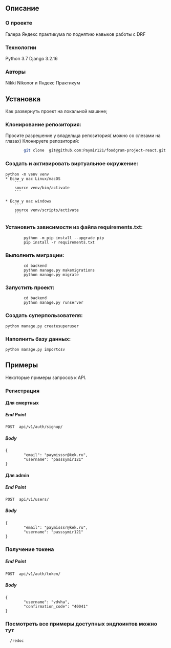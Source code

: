  
## Описание
### О проекте
Галера Яндекс практикума по поднятию навыков работы с DRF

### Технологии
Python 3.7 Django 3.2.16

### Авторы
Nikki Nikonor и Яндекс Практикум

## Установка
Как развернуть проект на локальной машине;

### Клонирование репозитория:
Просите разрешение у владельца репозитория( можно со слезами на глазах)
Клонируете репозиторий:

```bash
        git clone  git@github.com:Paymir121/foodgram-project-react.git
``` 

### Cоздать и активировать виртуальное окружение:
```
python -m venv venv
* Если у вас Linux/macOS
    ```
    source venv/bin/activate
    ```

* Если у вас windows
    ```
    source venv/scripts/activate
    ```
```

### Установить зависимости из файла requirements.txt:
```
        python -m pip install --upgrade pip
        pip install -r requirements.txt
```

### Выполнить миграции:
```
        cd backend
        python manage.py makemigrations
        python manage.py migrate
```

### Запустить проект:
```
        cd backend
        python manage.py runserver
```

### Создать суперпользователя:
```
python manage.py createsuperuser
```
### Наполнить базу данных:
```
python manage.py importcsv
```

## Примеры
Некоторые примеры запросов к API.

### Регистрация

#### Для смертных

##### End Point
```
POST  api/v1/auth/signup/
```
#####  Body
```
{
        "email": "paymisssr@kek.ru",
        "username": "passsymir121"
}
```
#### Для admin

#####  End Point
```
POST  api/v1/users/
```
#####  Body
```
{
        "email": "paymisssr@kek.ru",
        "username": "passsymir121"
}
```
### Получение токена

##### End Point
```
POST  api/v1/auth/token/
```
#####  Body
```
{
        "username": "vdvha",
        "confirmation_code": "40041"
}
```
### Посмотреть все примеры  доступных эндпоинтов можно тут

```http
  /redoc
```
